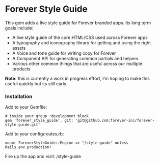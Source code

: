 # Forever Style Guide

This gem adds a live style guide for Forever branded apps.  Its long term goals include:
* A live style guide of the core HTML/CSS used across Forever apps
* A typography and iconography library for getting and using the right assets
* A Voice and tone guide for writing copy for Forever
* A Component API for generating common partials and helpers
* Various other common things that are useful across our multiple products

**Note:** this is currently a work in progress effort, I'm hoping to make this useful quickly but its still early.

### Installation

Add to your Gemfile:
```
# inside your group :development block
gem 'forever_style_guide', git: 'git@github.com:forever-inc/forever-style-guide.git'

```

Add to your config/routes.rb:
```
mount ForeverStyleGuide::Engine => "/style-guide" unless Rails.env.production?
```

Fire up the app and visit: <app url>/style-guide
